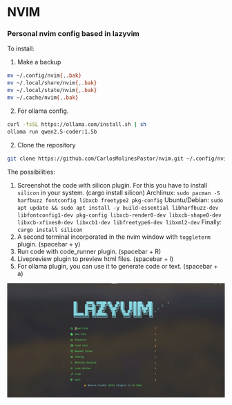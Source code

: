 # NVIM

### Personal nvim config based in lazyvim

To install:

1. Make a backup

```bash
mv ~/.config/nvim{,.bak}
mv ~/.local/share/nvim{,.bak}
mv ~/.local/state/nvim{,.bak}
mv ~/.cache/nvim{,.bak}
```

2. For ollama config.

```bash
curl -fsSL https://ollama.com/install.sh | sh
ollama run qwen2.5-coder:1.5b
```

2. Clone the repository

```bash
git clone https://github.com/CarlosMolinesPastor/nvim.git ~/.config/nvim
```

The possibilities:

1. Screenshot the code with silicon plugin. For this you have to install `silicon` in your system. (cargo install silicon)
   Archlinux: ``sudo pacman -S harfbuzz fontconfig libxcb freetype2 pkg-config``
   Ubuntu/Debian: ``sudo apt update && sudo apt install -y build-essential libharfbuzz-dev libfontconfig1-dev pkg-config libxcb-render0-dev libxcb-shape0-dev libxcb-xfixes0-dev libxcb1-dev libfreetype6-dev libxml2-dev``
   Finally: ``cargo install silicon``
3. A second terminal incorporated in the nvim window with `toggleterm` plugin. (spacebar + y)
4. Run code with code_runner plugin. (spacebar + R)
5. Livepreview plugin to preview html files. (spacebar + l)
6. For ollama plugin, you can use it to generate code or text. (spacebar + a)

![](https://github.com/CarlosMolinesPastor/nvim/blob/main/screenshot.gif)
